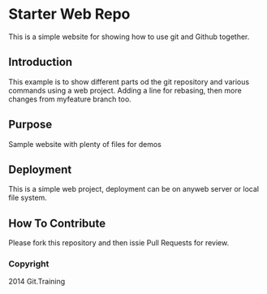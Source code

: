 # Starter Web Repo

This is a simple website for showing how to use git and Github together.

## Introduction

This example is to show different parts od the git repository and various commands using a web project. Adding a line for rebasing, then more changes from myfeature branch too.

## Purpose

Sample website with plenty of files for demos

## Deployment

This is a simple web project, deployment can be on anyweb server or local file system.

## How To Contribute

Please fork this repository and then issie Pull Requests for review.

### Copyright

2014 Git.Training